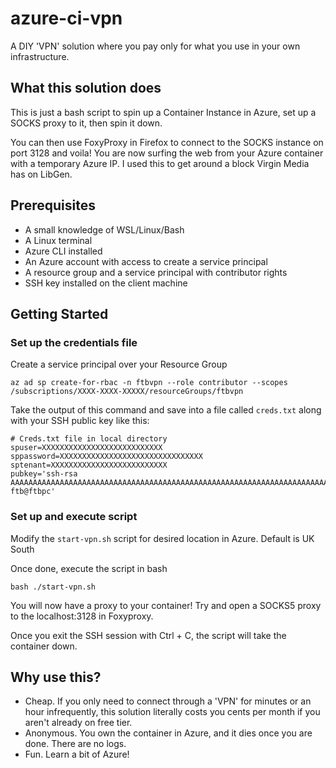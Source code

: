 # azure-ci-vpn
A DIY 'VPN' solution where you pay only for what you use in your own infrastructure.

## What this solution does

This is just a bash script to spin up a Container Instance in Azure, set up a SOCKS proxy to it, then spin it down.

You can then use FoxyProxy in Firefox to connect to the SOCKS instance on port 3128 and voila! You are now surfing the web from your Azure container with a temporary Azure IP. I used this to get around a block Virgin Media has on LibGen.

## Prerequisites

- A small knowledge of WSL/Linux/Bash
- A Linux terminal
- Azure CLI installed
- An Azure account with access to create a service principal
- A resource group and a service principal with contributor rights
- SSH key installed on the client machine

## Getting Started

### Set up the credentials file
Create a service principal over your Resource Group

`az ad sp create-for-rbac -n ftbvpn --role contributor --scopes /subscriptions/XXXX-XXXX-XXXXX/resourceGroups/ftbvpn`

Take the output of this command and save into a file called `creds.txt` along with your SSH public key like this:

```
# Creds.txt file in local directory
spuser=XXXXXXXXXXXXXXXXXXXXXXXXXXX
sppassword=XXXXXXXXXXXXXXXXXXXXXXXXXXXXXXXX
sptenant=XXXXXXXXXXXXXXXXXXXXXXXXXX
pubkey='ssh-rsa AAAAAAAAAAAAAAAAAAAAAAAAAAAAAAAAAAAAAAAAAAAAAAAAAAAAAAAAAAAAAAAAAAAAAAAAAAAAAAA ftb@ftbpc'
```

### Set up and execute script
Modify the `start-vpn.sh` script for desired location in Azure. Default is UK South

Once done, execute the script in bash 

`bash ./start-vpn.sh`

You will now have a proxy to your container! Try and open a SOCKS5 proxy to the localhost:3128 in Foxyproxy.

Once you exit the SSH session with Ctrl + C, the script will take the container down.

## Why use this?

- Cheap. If you only need to connect through a 'VPN' for minutes or an hour infrequently, this solution literally costs you cents per month if you aren't already on free tier.
- Anonymous. You own the container in Azure, and it dies once you are done. There are no logs.
- Fun. Learn a bit of Azure!
